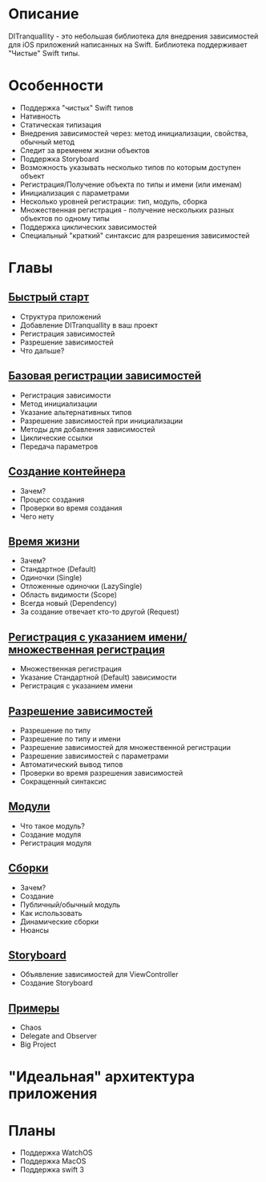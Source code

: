# Описание
DITranquallity - это небольшая библиотека для внедрения зависимостей для iOS приложений написанных на Swift. Библиотека поддерживает "Чистые" Swift типы.

# Особенности
* Поддержка "чистых" Swift типов
* Нативность
* Статическая типизация
* Внедрения зависимостей через: метод инициализации, свойства, обычный метод
* Следит за временем жизни объектов
* Поддержка Storyboard
* Возможность указывать несколько типов по которым доступен объект
* Регистрация/Получение объекта по типы и имени (или именам)
* Инициализация с параметрами
* Несколько уровней регистрации: тип, модуль, сборка
* Множественная регистрация - получение нескольких разных объектов по одному типы
* Поддержка циклических зависимостей
* Специальный "краткий" синтаксис для разрешения зависимостей

# Главы

## [Быстрый старт](quick_start.md)
* Структура приложений
* Добавление DITranquallity в ваш проект
* Регистрация зависимостей
* Разрешение зависимостей
* Что дальше?

## [Базовая регистрации зависимостей](registration.md)
* Регистрация зависимости
* Метод инициализации
* Указание альтернативных типов
* Разрешение зависимостей при инициализации
* Методы для добавления зависимостей
* Циклические ссылки
* Передача параметров

## [Создание контейнера](build.md)
* Зачем?
* Процесс создания
* Проверки во время создания
* Чего нету

## [Время жизни](timelife.md)
* Зачем?
* Стандартное (Default)
* Одиночки (Single)
* Отложенные одиночки (LazySingle)
* Область видимости (Scope)
* Всегда новый (Dependency)
* За создание отвечает кто-то другой (Request)

## [Регистрация с указанием имени/множественная регистрация](multi_name_registration.md)
* Множественная регистрация
* Указание Стандартной (Default) зависимости
* Регистрация с указанием имени

## [Разрешение зависимостей](resolve.md)
* Разрешение по типу
* Разрешение по типу и имени
* Разрешение зависимостей для множественной регистрации
* Разрешение зависимостей с параметрами
* Автоматический вывод типов
* Проверки во время разрешения зависимостей
* Сокращенный синтаксис

## [Модули](module.md)
* Что такое модуль?
* Создание модуля
* Регистрация модуля

## [Сборки](assembly.md)
* Зачем?
* Создание
* Публичный/обычный модуль
* Как использовать
* Динамические сборки
* Нюансы

## [Storyboard](storyboard.md)
* Объявление зависимостей для ViewController
* Создание Storyboard

## [Примеры](sample.md)
* Chaos
* Delegate and Observer
* Big Project

# "Идеальная" архитектура приложения

# Планы
* Поддержка WatchOS
* Поддержка MacOS
* Поддержка swift 3


